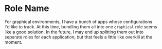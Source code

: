 Role Name
=========

For graphical environments, I have a bunch of apps whose configurations I'd
like to track. At this time, bundling them all into one `graphical` role seems
like a good solution. In the future, I may end up splitting them out into
separate roles for each application, but that feels a little like overkill at
the moment.

